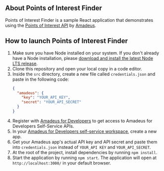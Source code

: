 ## About Points of Interest Finder

Points of Interest Finder is a sample React application that demonstrates using the [Points of Interest API](https://developers.amadeus.com/self-service/category/destination-experiences/api-doc/points-of-interest) by [Amadeus](https://developers.amadeus.com/).

## How to launch Points of Interest Finder

1. Make sure you have Node installed on your system. If you don't already have a Node installation, please [download and install the latest Node LTS release](https://nodejs.org/en).
2. Clone this repository and open your local copy in a code editor.
3. Inside the `src` directory, create a new file called `credentials.json` and paste in the following code:
   ```json
   {
     "amadeus": {
       "key": "YOUR_API_KEY",
       "secret": "YOUR_API_SECRET"
     }
   }
   ```
4. Register with [Amadeus for Developers](https://developers.amadeus.com/) to get access to Amadeus for Developers Self-Service APIs.
5. In your [Amadeus for Developers self-service workspace](https://developers.amadeus.com/my-apps), create a new app.
6. Get your Amadeus app's actual API key and API secret and paste them into `credentials.json` instead of `YOUR_API KEY` and `YOUR_API_SECRET`.
7. At the root of the project, install dependencies by running `npm install`.
8. Start the application by running `npm start`. The application will open at `http://localhost:3000/` in your default browser.
